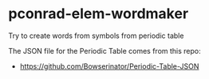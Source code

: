 # pconrad-elem-wordmaker
Try to create words from symbols from periodic table

The JSON file for the Periodic Table comes from this repo:

* <https://github.com/Bowserinator/Periodic-Table-JSON>
